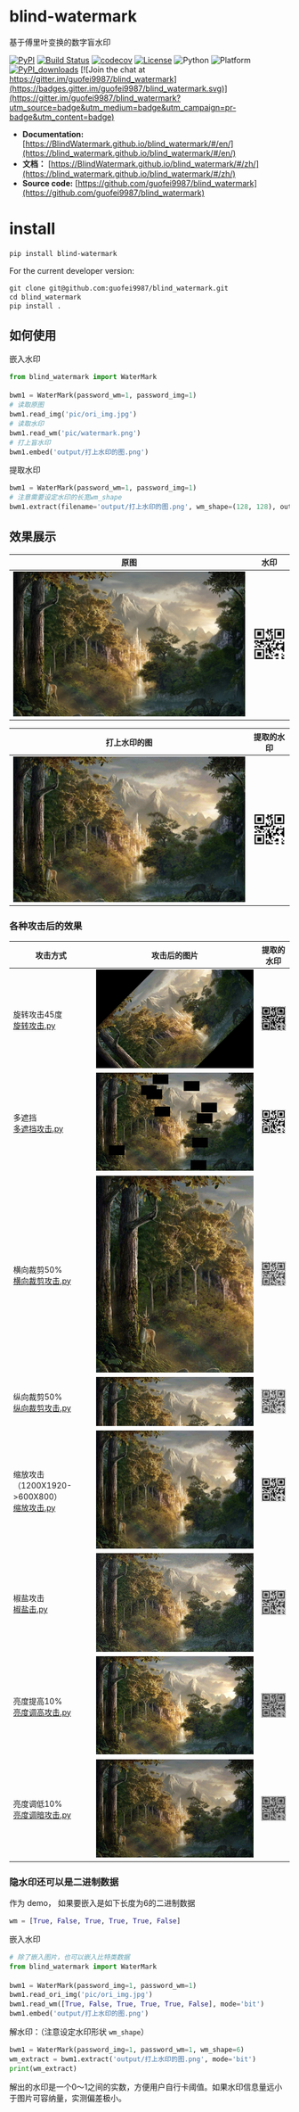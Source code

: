 # blind-watermark
基于傅里叶变换的数字盲水印  


[![PyPI](https://img.shields.io/pypi/v/blind_watermark)](https://pypi.org/project/blind_watermark/)
[![Build Status](https://travis-ci.com/guofei9987/blind_watermark.svg?branch=master)](https://travis-ci.com/guofei9987/blind_watermark)
[![codecov](https://codecov.io/gh/guofei9987/blind_watermark/branch/master/graph/badge.svg)](https://codecov.io/gh/guofei9987/blind_watermark)
[![License](https://img.shields.io/pypi/l/blind_watermark.svg)](https://github.com/guofei9987/blind_watermark/blob/master/LICENSE)
![Python](https://img.shields.io/badge/python->=3.5-green.svg)
![Platform](https://img.shields.io/badge/platform-windows%20|%20linux%20|%20macos-green.svg)
[![PyPI_downloads](https://img.shields.io/pypi/dm/blind_watermark)](https://pypi.org/project/blind_watermark/)
[![Join the chat at https://gitter.im/guofei9987/blind_watermark](https://badges.gitter.im/guofei9987/blind_watermark.svg)](https://gitter.im/guofei9987/blind_watermark?utm_source=badge&utm_medium=badge&utm_campaign=pr-badge&utm_content=badge)


- **Documentation:** [https://BlindWatermark.github.io/blind_watermark/#/en/](https://blind_watermark.github.io/blind_watermark/#/en/)
- **文档：** [https://BlindWatermark.github.io/blind_watermark/#/zh/](https://blind_watermark.github.io/blind_watermark/#/zh/)  
- **Source code:** [https://github.com/guofei9987/blind_watermark](https://github.com/guofei9987/blind_watermark)


# install
```bash
pip install blind-watermark
```

For the current developer version:
```bach
git clone git@github.com:guofei9987/blind_watermark.git
cd blind_watermark
pip install .
```

## 如何使用

嵌入水印
```python
from blind_watermark import WaterMark

bwm1 = WaterMark(password_wm=1, password_img=1)
# 读取原图
bwm1.read_img('pic/ori_img.jpg')
# 读取水印
bwm1.read_wm('pic/watermark.png')
# 打上盲水印
bwm1.embed('output/打上水印的图.png')
```


提取水印
```python
bwm1 = WaterMark(password_wm=1, password_img=1)
# 注意需要设定水印的长宽wm_shape
bwm1.extract(filename='output/打上水印的图.png', wm_shape=(128, 128), out_wm_name='output/解出的水印.png', )
```

## 效果展示

|原图|水印|
|--|--|
|![原图](../原图.jpg)|![水印](../水印.png)|

|打上水印的图|提取的水印|
|--|--|
|![打上水印的图](../打上水印的图.jpg)|![提取的水印](../解出的水印.png)|


### 各种攻击后的效果

|攻击方式|攻击后的图片|提取的水印|
|--|--|--|
|旋转攻击45度<br>[旋转攻击.py](examples/旋转攻击.py)|![旋转攻击](../旋转攻击.jpg)|![](../旋转攻击_提取水印.png)|
|多遮挡<br>[多遮挡攻击.py](examples/多遮挡攻击.py)| ![多遮挡攻击](../多遮挡攻击.jpg)|![多遮挡_提取水印](../多遮挡攻击_提取水印.png)|
|横向裁剪50%<br>[横向裁剪攻击.py](examples/横向裁剪攻击.py)|![横向裁剪攻击](../横向裁剪攻击.jpg)|![](../横向裁剪攻击_提取水印.png)|
|纵向裁剪50%<br>[纵向裁剪攻击.py](examples/纵向裁剪攻击.py)|![纵向裁剪攻击](../纵向裁剪攻击.jpg)|![纵向裁剪](../纵向裁剪攻击_提取水印.png)|
|缩放攻击（1200X1920->600X800）<br>[缩放攻击.py](examples/缩放攻击.py)|![缩放攻击](../缩放攻击.jpg)|![](../缩放攻击_提取水印.png)|
|椒盐攻击<br>[椒盐击.py](examples/椒盐攻击.py)|![椒盐攻击](../椒盐攻击.jpg)|![](../椒盐攻击_提取水印.png)|
|亮度提高10%<br>[亮度调高攻击.py](examples/亮度调高攻击.py)|![亮度调高攻击](../亮度调高攻击.jpg)|![](../亮度调高攻击_提取水印.png)|
|亮度调低10%<br>[亮度调暗攻击.py](examples/亮度调低攻击.py)|![亮度调低攻击](../亮度调低攻击.jpg)|![](../亮度调低攻击_提取水印.png)|


### 隐水印还可以是二进制数据

作为 demo， 如果要嵌入是如下长度为6的二进制数据
```python
wm = [True, False, True, True, True, False]
```

嵌入水印

```python
# 除了嵌入图片，也可以嵌入比特类数据
from blind_watermark import WaterMark

bwm1 = WaterMark(password_img=1, password_wm=1)
bwm1.read_ori_img('pic/ori_img.jpg')
bwm1.read_wm([True, False, True, True, True, False], mode='bit')
bwm1.embed('output/打上水印的图.png')
```

解水印：（注意设定水印形状 `wm_shape`）
```python
bwm1 = WaterMark(password_img=1, password_wm=1, wm_shape=6)
wm_extract = bwm1.extract('output/打上水印的图.png', mode='bit')
print(wm_extract)
```

解出的水印是一个0～1之间的实数，方便用户自行卡阈值。如果水印信息量远小于图片可容纳量，实测偏差极小。

